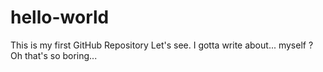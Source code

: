 # hello-world
This is my first GitHub Repository
Let's see. I gotta write about... myself ? Oh that's so boring...
